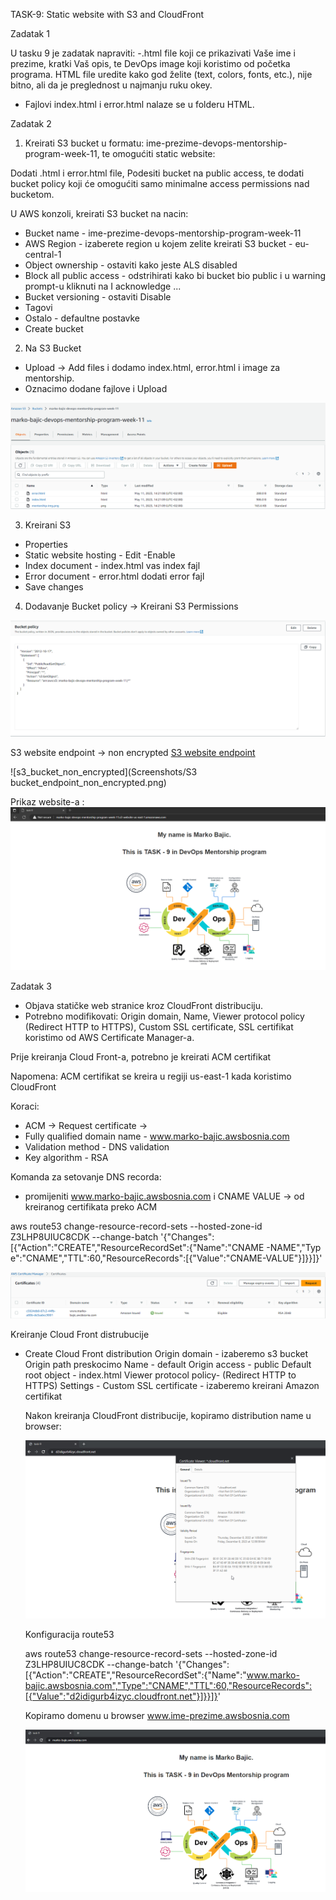 TASK-9: Static website with S3 and CloudFront

Zadatak 1

U tasku 9 je zadatak napraviti:
-.html file koji ce prikazivati Vaše ime i prezime, kratki Vaš opis, te DevOps image koji koristimo od početka programa. HTML file uredite kako god želite (text, colors, fonts, etc.), nije bitno, ali da je preglednost u najmanju ruku okey.


- Fajlovi index.html i error.html nalaze se u folderu HTML.


Zadatak 2

1. Kreirati S3 bucket u formatu: ime-prezime-devops-mentorship-program-week-11, te omogućiti static website:

Dodati .html i error.html file, Podesiti bucket na public access, te dodati bucket policy koji će omogućiti samo minimalne access permissions nad bucketom.

U AWS konzoli, kreirati S3 bucket na nacin:

- Bucket name - ime-prezime-devops-mentorship-program-week-11
- AWS Region - izaberete region u kojem zelite kreirati S3 bucket - eu-central-1
- Object ownership - ostaviti kako jeste ALS disabled
- Block all public access - odstrihirati kako bi bucket bio public i u warning prompt-u kliknuti na I acknowledge ...
- Bucket versioning - ostaviti Disable
- Tagovi
- Ostalo - defaultne postavke
- Create bucket

2. Na S3 Bucket

- Upload -> Add files i dodamo index.html, error.html i image za mentorship.
- Oznacimo dodane fajlove i Upload

![s3_bucket](Screenshots/s3_bucket.png)

3. Kreirani S3 

- Properties 
- Static website hosting - Edit -Enable
- Index document - index.html vas index fajl
- Error document - error.html dodati error fajl
- Save changes

4. Dodavanje Bucket policy -> Kreirani S3 Permissions

![s3_bucket](Screenshots/s3_bucket_policy.png)

S3 website endpoint -> non encrypted
[S3 website endpoint](http://marko-bajic-devops-mentorship-program-week-11.s3-website-us-east-1.amazonaws.com/)

![s3_bucket_non_encrypted](Screenshots/S3 bucket_endpoint_non_encrypted.png)

Prikaz website-a :
![s3_website](Screenshots/Prikaz_website_s3.png)


Zadatak 3


- Objava statičke web stranice kroz CloudFront distribuciju.
- Potrebno modifikovati:
    Origin domain, 
    Name, 
    Viewer protocol policy (Redirect HTTP to HTTPS), 
    Custom SSL certificate, 
    SSL certifikat koristimo od AWS Certificate Manager-a.

Prije kreiranja Cloud Front-a, potrebno je kreirati ACM certifikat

Napomena: ACM certifikat se kreira u regiji us-east-1 kada koristimo CloudFront

Koraci:

- ACM -> Request certificate ->
- Fully qualified domain name - www.marko-bajic.awsbosnia.com
- Validation method - DNS validation
- Key algorithm - RSA

Komanda za setovanje DNS recorda:

- promijeniti www.marko-bajic.awsbosnia.com i CNAME VALUE -> od kreiranog certifikata preko ACM

aws route53 change-resource-record-sets --hosted-zone-id Z3LHP8UIUC8CDK --change-batch '{"Changes":[{"Action":"CREATE","ResourceRecordSet":{"Name":"CNAME -NAME","Typ
e":"CNAME","TTL":60,"ResourceRecords":[{"Value":"CNAME-VALUE"}]}}]}'

![amazon_issued_cert](Screenshots/AWS_Certificate_Manager_cert.png)

Kreiranje Cloud Front distrubucije

- Create Cloud Front distribution
    Origin domain - izaberemo s3 bucket
    Origin path preskocimo
    Name - default
    Origin access - public
    Default root object - index.html
    Viewer protocol policy- (Redirect HTTP to HTTPS)
    Settings - Custom SSL certificate - izaberemo kreirani Amazon certifikat


    Nakon kreiranja CloudFront distribucije, kopiramo distribution name u browser:

    ![CloudFront_distribution_name](Screenshots/distribution_domain_name_cert_preview.png)

    Konfiguracija route53

    aws route53 change-resource-record-sets --hosted-zone-id Z3LHP8UIUC8CDK --change-batch '{"Changes":[{"Action":"CREATE","ResourceRecordSet":{"Name":"www.marko-bajic.awsbosnia.com","Type":"CNAME","TTL":60,"ResourceRecords":[{"Value":"d2idigurb4izyc.cloudfront.net"}]}}]}' 

    Kopiramo domenu u browser www.ime-prezime.awsbosnia.com

    ![s3_encrypted_website](Screenshots/s3_encrypted_website.png)

    
